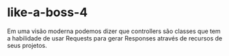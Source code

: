 # like-a-boss-4
Em uma visão moderna podemos dizer que controllers são classes que tem a habilidade de usar Requests para gerar Responses através de recursos de seus projetos.
